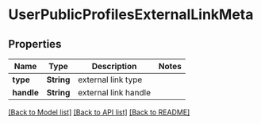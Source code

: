# UserPublicProfilesExternalLinkMeta

## Properties
Name | Type | Description | Notes
------------ | ------------- | ------------- | -------------
**type** | **String** | external link type | 
**handle** | **String** | external link handle | 

[[Back to Model list]](../README.md#documentation-for-models) [[Back to API list]](../README.md#documentation-for-api-endpoints) [[Back to README]](../README.md)


